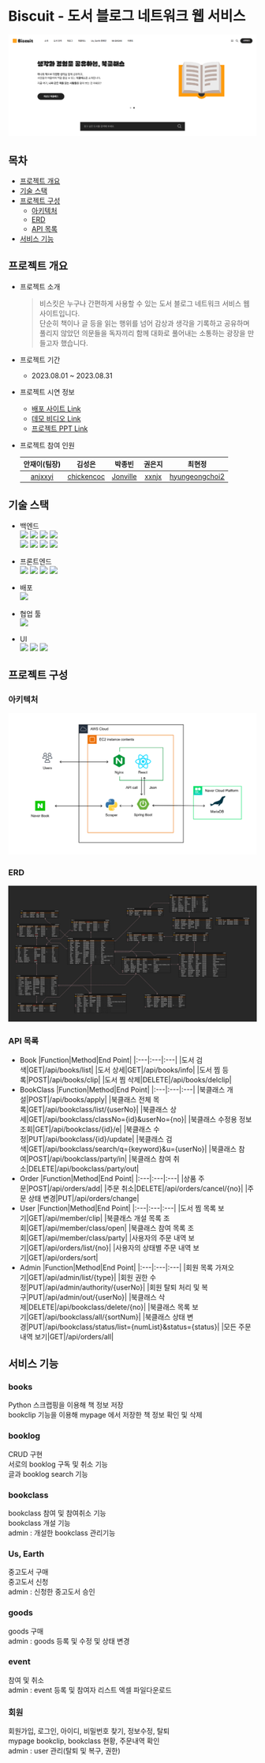 # Biscuit - 도서 블로그 네트워크 웹 서비스
![Biscuit_Architecture](https://raw.githubusercontent.com/chickencoc/Biscuit_teamProject-Public/develop/process/file/Biscuit_Thumbnail.png)


## 목차
* [프로젝트 개요](https://github.com/chickencoc/Biscuit_teamProject-Public#프로젝트-개요)
* [기술 스택](https://github.com/chickencoc/Biscuit_teamProject-Public#기술-스택)
* [프로젝트 구성](https://github.com/chickencoc/Biscuit_teamProject-Public#프로젝트-구성)
  * [아키텍처](https://github.com/chickencoc/Biscuit_teamProject-Public#아키텍처)
  * [ERD](https://github.com/chickencoc/Biscuit_teamProject-Public#ERD)
  * [API 목록](https://github.com/chickencoc/Biscuit_teamProject-Public#API-목록)
* [서비스 기능](https://github.com/chickencoc/Biscuit_teamProject-Public#서비스-기능)


## 프로젝트 개요

* 프로젝트 소개

  > 비스킷은 누구나 간편하게 사용할 수 있는 도서 블로그 네트워크 서비스 웹 사이트입니다.<br />
  > 단순히 책이나 글 등을 읽는 행위를 넘어 감상과 생각을 기록하고 공유하며
  > 풀리지 않았던 의문들을 독자끼리 함께 대화로 풀어내는 소통하는 광장을 만들고자 했습니다.

* 프로젝트 기간
  * 2023.08.01 ~ 2023.08.31

* 프로젝트 시연 정보
  * [배포 사이트 Link](http://ec2-3-39-189-163.ap-northeast-2.compute.amazonaws.com/biscuit-project)
  * [데모 비디오 Link](https://youtu.be/MqECvmNpCtI)
  * [프로젝트 PPT Link](https://github.com/anjxxyi/Biscuit_teamProject-Public/blob/develop/process/file/Biscuit_final-project_PPT.pdf)

* 프로젝트 참여 인원
  <div align="center">

    |안재이(팀장)|김성은|박종빈|권은지|최현정|
    |:---:|:---:|:---:|:---:|:---:|
    |[anjxxyi](https://github.com/anjxxyi)|[chickencoc](https://github.com/chickencoc)|[Jonville](https://github.com/Jonville)|[xxnjx](https://github.com/xxnjx)|[hyungeongchoi2](https://github.com/hyungeongchoi2)|
  </div>


## 기술 스택

* 백엔드  
  <img src="https://img.shields.io/badge/Java-ED8B00?style=for-the-badge&logo=openjdk&logoColor=white"/> <img src="https://img.shields.io/badge/spring_boot-6DB33F?style=for-the-badge&logo=spring&logoColor=white"/> <img src="https://img.shields.io/badge/spring_security-6DB33F?style=for-the-badge&logo=springsecurity&logoColor=white"/> <img src="https://img.shields.io/badge/Spring_Data_JPA-6DB33F?style=for-the-badge"/>  
  <img src="https://img.shields.io/badge/mariadb-003545?style=for-the-badge&logo=mariadb&logoColor=white"/> <img src="https://img.shields.io/badge/json_web_tokens-000000?style=for-the-badge&logo=jsonwebtokens&logoColor=white"/> <img src="https://img.shields.io/badge/python-3776AB?style=for-the-badge&logo=python&logoColor=white"/> <img src="https://img.shields.io/badge/gradle-02303A?style=for-the-badge&logo=gradle&logoColor=white"/>
  
* 프론트엔드  
  <img src="https://img.shields.io/badge/React-61DAFB?style=for-the-badge&logo=React&logoColor=black"/> <img src="https://img.shields.io/badge/html5-E34F26?style=for-the-badge&logo=html5&logoColor=white"/> <img src="https://img.shields.io/badge/css3-1572B6?style=for-the-badge&logo=css3&logoColor=white"/> <img src="https://img.shields.io/badge/javascript-F7DF1E?style=for-the-badge&logo=javascript&logoColor=black"/>
  
* 배포  
  <img src="https://img.shields.io/badge/amazon_aws-232F3E?style=for-the-badge&logo=amazonaws&logoColor=white"/>
  
* 협업 툴  
  <img src="https://img.shields.io/badge/github-181717?style=for-the-badge&logo=github&logoColor=white"/>
  
* UI  
  <img src="https://img.shields.io/badge/figma-F24E1E?style=for-the-badge&logo=figma&logoColor=white"/> <img src="https://img.shields.io/badge/adobephotoshop-31A8FF?style=for-the-badge&logo=adobephotoshop&logoColor=white"/> <img src="https://img.shields.io/badge/adobeillustrator-FF9A00?style=for-the-badge&logo=adobeillustrator&logoColor=white"/>


## 프로젝트 구성

### 아키텍처
![Biscuit_Architecture](https://raw.githubusercontent.com/chickencoc/Biscuit_teamProject-Public/develop/process/file/Biscuit_Architecture.png)

### ERD
![Biscuit_DB_ERD](https://raw.githubusercontent.com/chickencoc/Biscuit_teamProject-Public/develop/process/file/Biscuit_DB_ERD.png)

### API 목록
* Book
  |Function|Method|End Point|
  |:---|:---|:---|
  |도서 검색|GET|/api/books/list|
  |도서 상세|GET|/api/books/info|
  |도서 찜 등록|POST|/api/books/clip|
  |도서 찜 삭제|DELETE|/api/books/delclip|
* BookClass
  |Function|Method|End Point|
  |:---|:---|:---|
  |북클래스 개설|POST|/api/books/apply|
  |북클래스 전체 목록|GET|/api/bookclass/list/{userNo}|
  |북클래스 상세|GET|/api/bookclass/classNo={id}&userNo={no}|
  |북클래스 수정용 정보 조회|GET|/api/bookclass/{id}/e|
  |북클래스 수정|PUT|/api/bookclass/{id}/update|
  |북클래스 검색|GET|/api/bookclass/search/q={keyword}&u={userNo}|
  |북클래스 참여|POST|/api/bookclass/party/in|
  |북클래스 참여 취소|DELETE|/api/bookclass/party/out|
* Order
  |Function|Method|End Point|
  |:---|:---|:---|
  |상품 주문|POST|/api/orders/add|
  |주문 취소|DELETE|/api/orders/cancel/{no}|
  |주문 상태 변경|PUT|/api/orders/change|
* User
  |Function|Method|End Point|
  |:---|:---|:---|
  |도서 찜 목록 보기|GET|/api/member/clip|
  |북클래스 개설 목록 조회|GET|/api/member/class/open|
  |북클래스 참여 목록 조회|GET|/api/member/class/party|
  |사용자의 주문 내역 보기|GET|/api/orders/list/{no}|
  |사용자의 상태별 주문 내역 보기|GET|/api/orders/sort|
* Admin
  |Function|Method|End Point|
  |:---|:---|:---|
  |회원 목록 가져오기|GET|/api/admin/list/{type}|
  |회원 권한 수정|PUT|/api/admin/authority/{userNo}|
  |회원 탈퇴 처리 및 복구|PUT|/api/admin/out/{userNo}|
  |북클래스 삭제|DELETE|/api/bookclass/delete/{no}|
  |북클래스 목록 보기|GET|/api/bookclass/all/{sortNum}|
  |북클래스 상태 변경|PUT|/api/bookclass/status/list={numList}&status={status}|
  |모든 주문 내역 보기|GET|/api/orders/all|


## 서비스 기능

### books
   Python 스크랩핑을 이용해 책 정보 저장   
   bookclip 기능을 이용해 mypage 에서 저장한 책 정보 확인 및 삭제
### booklog
   CRUD 구현   
   서로의 booklog 구독 및 취소 기능    
   글과 booklog search 기능 
### bookclass
   bookclass 참여 및 참여취소 기능   
   bookclass 개설 기능   
   admin : 개설한 bookclass 관리기능 
### Us, Earth
   중고도서 구매   
   중고도서 신청   
   admin : 신청한 중고도서 승인 
### goods
   goods 구매   
   admin : goods 등록 및 수정 및 상태 변경 
### event
   참여 및 취소   
   admin : event 등록 및 참여자 리스트 엑셀 파일다운로드 
### 회원
   회원가입, 로그인, 아이디, 비밀번호 찾기, 정보수정, 탈퇴   
   mypage bookclip, bookclass 현황, 주문내역 확인   
   admin : user 관리(탈퇴 및 복구, 권한)  

